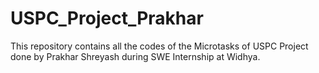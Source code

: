 # USPC_Project_Prakhar
This repository contains all the codes of the Microtasks of USPC Project done by Prakhar Shreyash during SWE Internship at Widhya.
